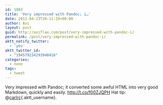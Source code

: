 ```yaml
---
id: 1883
title: 'Very impressed with Pandoc; i…'
date: 2012-04-23T20:11:19+00:00
author: Avi
layout: post
guid: http://aviflax.com/post/very-impressed-with-pandoc-i/
permalink: /post/very-impressed-with-pandoc-i/
aktt_notify_twitter:
  - 'yes'
aktt_twitter_id:
  - "194579234293948416"
categories:
  - none
tags:
  - tweet
---
```

Very impressed with Pandoc; it converted some awful HTML into very good Markdown, quickly and easily. <a href="http://t.co/f00ZJQPH" rel="nofollow">http://t.co/f00ZJQPH</a> Hat tip: @[carlrc](http://twitter.com/carlrc){.aktt_username}.
